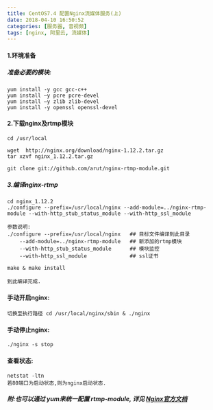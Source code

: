 ```yaml
---
title: CentOS7.4 配置Nginx流媒体服务(上)
date: 2018-04-10 16:50:52
categories: [服务器, 音视频]
tags: [nginx, 阿里云, 流媒体]
---
```

#### 1.环境准备
##### 准备必要的模块:
```
yum install -y gcc gcc-c++  
yum install –y pcre pcre-devel
yum install –y zlib zlib-devel
yum install -y openssl openssl-devel  
```
#### 2.下载nginx及rtmp模块
```
cd /usr/local

wget  http://nginx.org/download/nginx-1.12.2.tar.gz
tar xzvf nginx_1.12.2.tar.gz

git clone git://github.com/arut/nginx-rtmp-module.git
```

##### 3.编译nginx-rtmp
    cd nginx_1.12.2
    ./configure --prefix=/usr/local/nginx --add-module=../nginx-rtmp-module --with-http_stub_status_module --with-http_ssl_module
```
参数说明:
./configure --prefix=/usr/local/nginx	## 目标文件编译到此目录
	--add-module=../nginx-rtmp-module   ## 新添加的rtmp模块
	--with-http_stub_status_module	    ## 模块监控
	--with-http_ssl_module			    ## ssl证书
```
    make & make install

    到此编译完成.

#### 手动开启nginx:
	切换至执行路径 cd /usr/local/nginx/sbin & ./nginx
#### 手动停止nginx:
	./nginx -s stop
#### 查看状态:
	netstat -ltn
	若80端口为启动状态,则为nginx启动状态.

##### 附:也可以通过 yum来统一配置 rtmp-module, 详见 [Nginx官方文档](https://docs.nginx.com/nginx/admin-guide/dynamic-modules/rtmp/)
<!-- more -->
